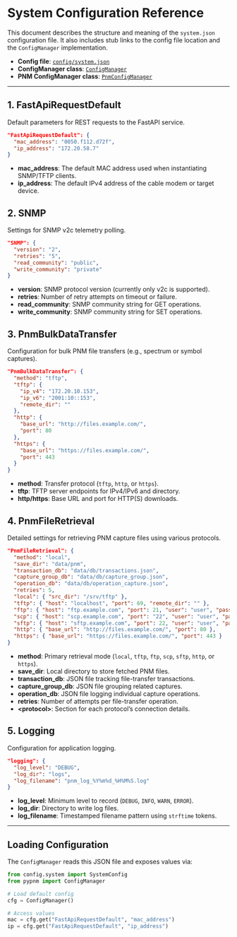 # System Configuration Reference

This document describes the structure and meaning of the `system.json` configuration file. It also includes stub links to the config file location and the `ConfigManager` implementation.

* **Config file**: [`config/system.json`](../../config/system.json)
* **ConfigManager class**: [`ConfigManager`](../../src/config/config_manager.py)
* **PNM ConfigManager class**: [`PnmConfigManager`](../../src/config/pnm_config_manager.py)

---

## 1. FastApiRequestDefault

Default parameters for REST requests to the FastAPI service.

```json
"FastApiRequestDefault": {
  "mac_address": "0050.f112.d72f",
  "ip_address": "172.20.58.7"
}
```

* **mac\_address**: The default MAC address used when instantiating SNMP/TFTP clients.
* **ip\_address**: The default IPv4 address of the cable modem or target device.

## 2. SNMP

Settings for SNMP v2c telemetry polling.

```json
"SNMP": {
  "version": "2",
  "retries": "5",
  "read_community": "public",
  "write_community": "private"
}
```

* **version**: SNMP protocol version (currently only v2c is supported).
* **retries**: Number of retry attempts on timeout or failure.
* **read\_community**: SNMP community string for GET operations.
* **write\_community**: SNMP community string for SET operations.

## 3. PnmBulkDataTransfer

Configuration for bulk PNM file transfers (e.g., spectrum or symbol captures).

```json
"PnmBulkDataTransfer": {
  "method": "tftp",
  "tftp": {
    "ip_v4": "172.20.10.153",
    "ip_v6": "2001:10::153",
    "remote_dir": ""
  },
  "http": {
    "base_url": "http://files.example.com/",
    "port": 80
  },
  "https": {
    "base_url": "https://files.example.com/",
    "port": 443
  }
}
```

* **method**: Transfer protocol (`tftp`, `http`, or `https`).
* **tftp**: TFTP server endpoints for IPv4/IPv6 and directory.
* **http/https**: Base URL and port for HTTP(S) downloads.

## 4. PnmFileRetrieval

Detailed settings for retrieving PNM capture files using various protocols.

```json
"PnmFileRetrieval": {
  "method": "local",
  "save_dir": "data/pnm",
  "transaction_db": "data/db/transactions.json",
  "capture_group_db": "data/db/capture_group.json",
  "operation_db": "data/db/operation_capture.json",
  "retries": 5,
  "local": { "src_dir": "/srv/tftp" },
  "tftp": { "host": "localhost", "port": 69, "remote_dir": "" },
  "ftp": { "host": "ftp.example.com", "port": 21, "user": "user", "password": "pass", "remote_dir": "/files" },
  "scp": { "host": "scp.example.com", "port": "22", "user": "user", "password": "pass", "remote_dir": "/files" },
  "sftp": { "host": "sftp.example.com", "port": 22, "user": "user", "password": "pass", "remote_dir": "/files" },
  "http": { "base_url": "http://files.example.com/", "port": 80 },
  "https": { "base_url": "https://files.example.com/", "port": 443 }
}
```

* **method**: Primary retrieval mode (`local`, `tftp`, `ftp`, `scp`, `sftp`, `http`, or `https`).
* **save\_dir**: Local directory to store fetched PNM files.
* **transaction\_db**: JSON file tracking file-transfer transactions.
* **capture\_group\_db**: JSON file grouping related captures.
* **operation\_db**: JSON file logging individual capture operations.
* **retries**: Number of attempts per file-transfer operation.
* **\<protocol>**: Section for each protocol’s connection details.

## 5. Logging

Configuration for application logging.

```json
"logging": {
  "log_level": "DEBUG",
  "log_dir": "logs",
  "log_filename": "pnm_log_%Y%m%d_%H%M%S.log"
}
```

* **log\_level**: Minimum level to record (`DEBUG`, `INFO`, `WARN`, `ERROR`).
* **log\_dir**: Directory to write log files.
* **log\_filename**: Timestamped filename pattern using `strftime` tokens.

---

## Loading Configuration

The `ConfigManager` reads this JSON file and exposes values via:

```python
from config.system import SystemConfig
from pypnm import ConfigManager

# Load default config
cfg = ConfigManager()

# Access values
mac = cfg.get("FastApiRequestDefault", "mac_address")
ip = cfg.get("FastApiRequestDefault", "ip_address")
```

